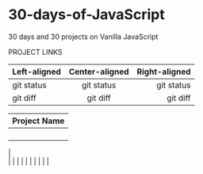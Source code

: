 # 30-days-of-JavaScript
30 days and 30 projects on Vanilla JavaScript

PROJECT LINKS

| Left-aligned | Center-aligned | Right-aligned |
|------|     :---:      |          ---: |
| git status   | git status     | git status    |
| git diff     | git diff       | git diff      |

|      Project Name          |
|----------------------------|
|                            |
|                            |
|                            |
|                            |
|                          
|
|
|
|
|
|
|
|
|
|
